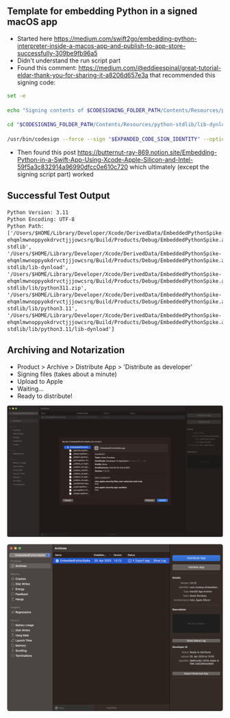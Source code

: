 ## Template for embedding Python in a signed macOS app
- Started here https://medium.com/swift2go/embedding-python-interpreter-inside-a-macos-app-and-publish-to-app-store-successfully-309be9fb96a5
- Didn't understand the run script part
- Found this comment: https://medium.com/@eddieespinal/great-tutorial-eldar-thank-you-for-sharing-it-a8206d657e3a that recommended this signing code:

```bash
set -e

echo "Signing contents of $CODESIGNING_FOLDER_PATH/Contents/Resources/python-stdlib/lib-dynload as $EXPANDED_CODE_SIGN_IDENTITY_NAME ($EXPANDED_CODE_SIGN_IDENTITY)"

cd "$CODESIGNING_FOLDER_PATH/Contents/Resources/python-stdlib/lib-dynload"

/usr/bin/codesign --force --sign "$EXPANDED_CODE_SIGN_IDENTITY" --options runtime --timestamp=none --preserve-metadata=identifier,entitlements,flags --generate-entitlement-der *.so
```

- Then found this post https://butternut-ray-869.notion.site/Embedding-Python-in-a-Swift-App-Using-Xcode-Apple-Silicon-and-Intel-59f5a3c832914a96990dfcc0e610c720 which ultimately (except the signing script part) worked 

## Successful Test Output
```log
Python Version: 3.11
Python Encoding: UTF-8
Python Path: ['/Users/$HOME/Library/Developer/Xcode/DerivedData/EmbeddedPythonSpike-ehqmlmwnoppyokdrvctjjjowcsrq/Build/Products/Debug/EmbeddedPythonSpike.app/Contents/Resources/python-stdlib', '/Users/$HOME/Library/Developer/Xcode/DerivedData/EmbeddedPythonSpike-ehqmlmwnoppyokdrvctjjjowcsrq/Build/Products/Debug/EmbeddedPythonSpike.app/Contents/Resources/python-stdlib/lib-dynload', '/Users/$HOME/Library/Developer/Xcode/DerivedData/EmbeddedPythonSpike-ehqmlmwnoppyokdrvctjjjowcsrq/Build/Products/Debug/EmbeddedPythonSpike.app/Contents/Resources/python-stdlib/lib/python311.zip', '/Users/$HOME/Library/Developer/Xcode/DerivedData/EmbeddedPythonSpike-ehqmlmwnoppyokdrvctjjjowcsrq/Build/Products/Debug/EmbeddedPythonSpike.app/Contents/Resources/python-stdlib/lib/python3.11', '/Users/$HOME/Library/Developer/Xcode/DerivedData/EmbeddedPythonSpike-ehqmlmwnoppyokdrvctjjjowcsrq/Build/Products/Debug/EmbeddedPythonSpike.app/Contents/Resources/python-stdlib/lib/python3.11/lib-dynload']
```

## Archiving and Notarization

- Product > Archive > Distribute App > 'Distribute as developer'
- Signing files (takes about a minute)
- Upload to Apple
- Waiting...
- Ready to distribute!

![Upload](upload-files.png)

![Ready](ready.png)
